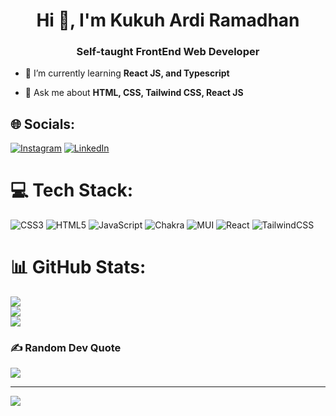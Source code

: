 <h1 align="center">Hi 👋, I'm Kukuh Ardi Ramadhan</h1>
<h3 align="center">Self-taught FrontEnd Web Developer</h3>

- 🌱 I’m currently learning **React JS, and Typescript**

- 💬 Ask me about **HTML, CSS, Tailwind CSS, React JS**

## 🌐 Socials:
[![Instagram](https://img.shields.io/badge/Instagram-%23E4405F.svg?logo=Instagram&logoColor=white)](https://instagram.com/kuh.rmdhn) [![LinkedIn](https://img.shields.io/badge/LinkedIn-%230077B5.svg?logo=linkedin&logoColor=white)](https://linkedin.com/in/kukuh-ardi-ramadhan) 

# 💻 Tech Stack:
![CSS3](https://img.shields.io/badge/css3-%231572B6.svg?style=for-the-badge&logo=css3&logoColor=white) ![HTML5](https://img.shields.io/badge/html5-%23E34F26.svg?style=for-the-badge&logo=html5&logoColor=white) ![JavaScript](https://img.shields.io/badge/javascript-%23323330.svg?style=for-the-badge&logo=javascript&logoColor=%23F7DF1E) ![Chakra](https://img.shields.io/badge/chakra-%234ED1C5.svg?style=for-the-badge&logo=chakraui&logoColor=white) ![MUI](https://img.shields.io/badge/MUI-%230081CB.svg?style=for-the-badge&logo=mui&logoColor=white) ![React](https://img.shields.io/badge/react-%2320232a.svg?style=for-the-badge&logo=react&logoColor=%2361DAFB) ![TailwindCSS](https://img.shields.io/badge/tailwindcss-%2338B2AC.svg?style=for-the-badge&logo=tailwind-css&logoColor=white)
# 📊 GitHub Stats:
![](https://github-readme-stats.vercel.app/api?username=kuhrmdhn&theme=tokyonight&hide_border=false&include_all_commits=false&count_private=false)<br/>
![](https://github-readme-streak-stats.herokuapp.com/?user=kuhrmdhn&theme=tokyonight&hide_border=false)<br/>
![](https://github-readme-stats.vercel.app/api/top-langs/?username=kuhrmdhn&theme=tokyonight&hide_border=false&include_all_commits=false&count_private=false&layout=compact)

### ✍️ Random Dev Quote
![](https://quotes-github-readme.vercel.app/api?type=horizontal&theme=tokyonight)

---
[![](https://visitcount.itsvg.in/api?id=kuhrmdhn&icon=2&color=0)](https://visitcount.itsvg.in)

<!-- Proudly created with GPRM ( https://gprm.itsvg.in ) -->
